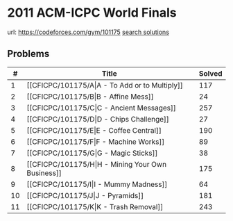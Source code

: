 # 2011 ACM-ICPC World Finals

url: https://codeforces.com/gym/101175
[search solutions](https://www.google.com/search?q=Solution+OR+題解+2011+ACM-ICPC+World+Finals)

## Problems

| # | Title | Solved |
| --- | --- | --- |
|1|[[CFICPC/101175/A\|A - To Add or to Multiply]]|117|
|2|[[CFICPC/101175/B\|B - Affine Mess]]|24|
|3|[[CFICPC/101175/C\|C - Ancient Messages]]|257|
|4|[[CFICPC/101175/D\|D - Chips Challenge]]|27|
|5|[[CFICPC/101175/E\|E - Coffee Central]]|190|
|6|[[CFICPC/101175/F\|F - Machine Works]]|89|
|7|[[CFICPC/101175/G\|G - Magic Sticks]]|38|
|8|[[CFICPC/101175/H\|H - Mining Your Own Business]]|175|
|9|[[CFICPC/101175/I\|I - Mummy Madness]]|64|
|10|[[CFICPC/101175/J\|J - Pyramids]]|181|
|11|[[CFICPC/101175/K\|K - Trash Removal]]|243|
